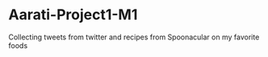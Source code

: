 # Aarati-Project1-M1
Collecting tweets from twitter and recipes from Spoonacular on my favorite foods
